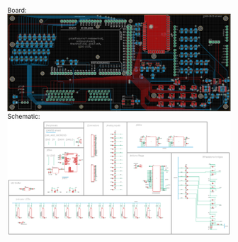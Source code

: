 Board:
![Screenshot of the main data acquisition PCB's layout](/Images/main_board.png)
Schematic:
![Screenshot of the main data acquisition board's schematic](/Images/main_schematic.png)

